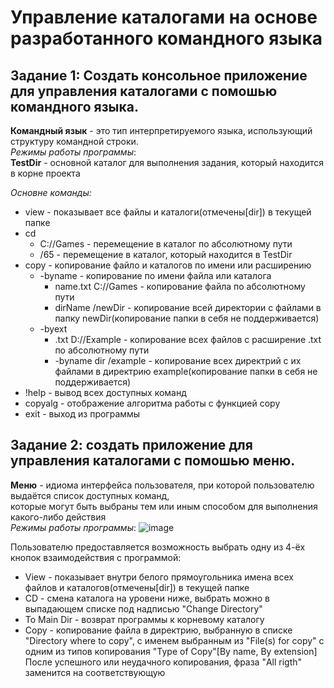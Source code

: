 # Управление каталогами на основе разработанного командного языка   
## Задание 1: Создать консольное приложение для управления каталогами с помошью командного языка.  
**Командный язык** - это тип интерпретируемого языка, использующий структуру командной строки.  
_Режимы работы программы_:  
**TestDir** - основной каталог для выполнения задания, который находится в корне проекта  
  
_Основне команды:_
* view - показывает все файлы и каталоги(отмечены[dir]) в текущей папке  
* cd
   - C://Games - перемещение в каталог по абсолютному пути       
   - /65 - перемещение в каталог, который находится в TestDir
* copy - копирование файло и каталогов по имени или расширению
     - -byname - копирование по имени файла или каталога
          - name.txt C://Games - копирование файла по абсолютному пути
          - dirName /newDir - копирование всей директории с файлами в папку newDir(копирование папки в себя не поддерживается)
     - -byext
          - .txt D://Example - копирование всех файлов с расширение .txt по абсолютному пути
          - -byname dir /example - копирование всех директрий с их файлами в директрию example(копирование папки в себя не поддерживается)
* !help - вывод всех доступных команд
* copyalg - отображение алгоритма работы с функцией copy
* exit - выход из программы

## Задание 2: создать приложение для управления каталогами с помошью меню.  
**Меню** - идиома интерфейса пользователя, при которой пользователю выдаётся список доступных команд,  
которые могут быть выбраны тем или иным способом для выполнения какого-либо действия  
_Режимы работы программы_: 
![image](https://github.com/Beruf20yo/LabInterface/assets/134109602/adb0e506-d546-428e-a561-dfef5f5842d3)  

Пользователю предоставляется возможность выбрать одну из 4-ёх кнопок взаимодействия с программой:  
* View - показывает внутри белого прямоугольника имена всех файлов и каталогов(отмечены[dir]) в текущей папке
* CD - смена каталога на уровени ниже, выбрать можно в выпадающем списке под надписью "Change Directory"
* To Main Dir - возврат программы к корневому каталогу
* Copy - копирование файла в директрию, выбранную в списке "Directory where to copy",
с именем выбранным из "File(s) for copy" с одним из типов копирования "Type of Copy"[By name, By extension]
После успешного или неудачного копирования, фраза "All rigth" заменится на соответствующую



